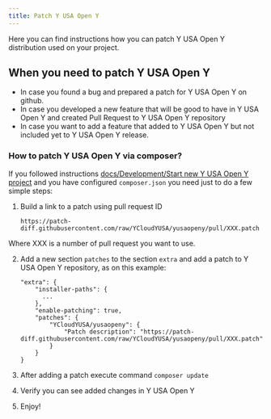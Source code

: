 ```yaml
---
title: Patch Y USA Open Y
---
```


Here you can find instructions how you can patch Y USA Open Y distribution used on
your project.

## When you need to patch Y USA Open Y

- In case you found a bug and prepared a patch for Y USA Open Y on github.
- In case you developed a new feature that will be good to have in Y USA Open Y and
created Pull Request to Y USA Open Y repository
- In case you want to add a feature that added to Y USA Open Y but not included yet to
Y USA Open Y release.

### How to patch Y USA Open Y via composer?

If you followed instructions [docs/Development/Start new Y USA Open Y project](https://github.com/YCloudYUSA/yusaopeny/blob/8.x-1.x/docs/Development/Start%20new%20OpenY%20project.md)
and you have configured `composer.json` you need just to do a few simple steps:
1. Build a link to a patch using pull request ID

    ```
    https://patch-diff.githubusercontent.com/raw/YCloudYUSA/yusaopeny/pull/XXX.patch
    ```

Where XXX is a number of pull request you want to use.

2. Add a new section `patches` to the section `extra` and add a patch to Y USA Open Y
repository, as on this example:

    ```
    "extra": {
        "installer-paths": {
          ...
        },
        "enable-patching": true,
        "patches": {
            "YCloudYUSA/yusaopeny": {
                "Patch description": "https://patch-diff.githubusercontent.com/raw/YCloudYUSA/yusaopeny/pull/XXX.patch"
            }
        }
    }
    ```

3. After adding a patch execute command `composer update`
4. Verify you can see added changes in Y USA Open Y
5. Enjoy!
